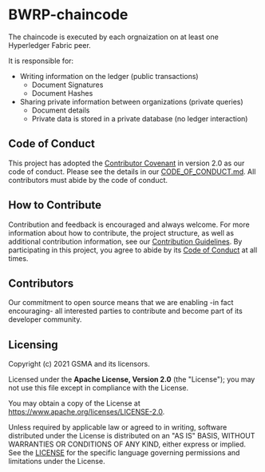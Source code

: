 # BWRP-chaincode

The chaincode is executed by each orgnaization on at least one Hyperledger Fabric peer.

It is responsible for:
* Writing information on the ledger (public transactions)
  * Document Signatures
  * Document Hashes
* Sharing private information between organizations (private queries)
  * Document details
  * Private data is stored in a private database (no ledger interaction)

## Code of Conduct

This project has adopted the [Contributor Covenant](https://www.contributor-covenant.org/) in version 2.0 as our code of conduct. Please see the details in our [CODE_OF_CONDUCT.md](CODE_OF_CONDUCT.md). All contributors must abide by the code of conduct.

## How to Contribute

Contribution and feedback is encouraged and always welcome. For more information about how to contribute, the project structure, as well as additional contribution information, see our [Contribution Guidelines](./docs/CONTRIBUTING.md). By participating in this project, you agree to abide by its [Code of Conduct](./docs/CODE_OF_CONDUCT.md) at all times.

## Contributors

Our commitment to open source means that we are enabling -in fact encouraging- all interested parties to contribute and become part of its developer community.

## Licensing

Copyright (c) 2021 GSMA and its licensors.

Licensed under the **Apache License, Version 2.0** (the "License"); you may not use this file except in compliance with the License.

You may obtain a copy of the License at https://www.apache.org/licenses/LICENSE-2.0.

Unless required by applicable law or agreed to in writing, software distributed under the License is distributed on an "AS IS" BASIS, WITHOUT WARRANTIES OR CONDITIONS OF ANY KIND, either express or implied. See the [LICENSE](./LICENSE) for the specific language governing permissions and limitations under the License.
